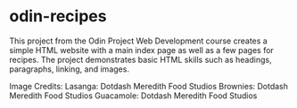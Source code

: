 # odin-recipes
This project from the Odin Project Web Development course creates a simple
HTML website with a main index page as well as a few pages for recipes.
The project demonstrates basic HTML skills such as headings, paragraphs,
linking, and images.

Image Credits:
Lasanga: Dotdash Meredith Food Studios
Brownies: Dotdash Meredith Food Studios
Guacamole: Dotdash Meredith Food Studios